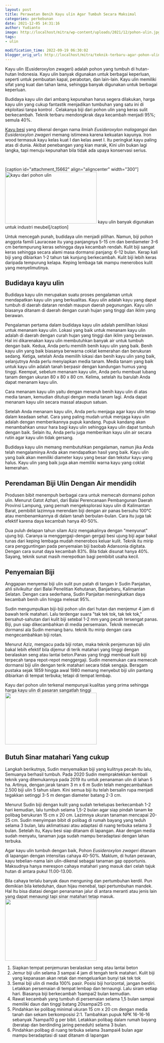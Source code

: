 ```yaml
---
layout: post
title: Perawatan Benih Kayu ulin Agar Tumbuh Secara Maksimal
categories: perkebunan
date: 2021-12-05 14:31:16
author: Yudianto
image: http://localhost/mitra/wp-content/uploads/2021/12/pohon-ulin.jpg
tags:
- ulin

modification_time: 2022-09-19 06:30:02
blogger_orig_url: http://localhost/mitra/teknik-terbaru-agar-pohon-ulin-tumbuh.html
---
```


Kayu ulin (Eusideroxylon zwageri) adalah pohon yang tumbuh di hutan-hutan Indonesia. Kayu ulin banyak digunakan untuk berbagai keperluan, seperti untuk pembuatan kapal, perabotan, dan lain-lain. Kayu ulin memiliki sifat yang kuat dan tahan lama, sehingga banyak digunakan untuk berbagai keperluan.

Budidaya kayu ulin dari ambang kepunahan harus segera dilakukan, harga kayu ulin yang cukup fantastik menjadikan tumbuhan yang satu ini di ekploitasi tanpa kontrol . Celakanya biji dari pohon ulin yang keras sulit berkecambah. Teknik terbaru mendongkrak daya kecambah menjadi 95%; semula 40%.

<a href="https://www.cabi.org/isc/datasheet/23535" rel="nofollow noreferrer">Kayu besi</a> yang dikenal dengan nama ilmiah <em>Eusideroxylon malagangai</em> dan <em>Eusideroxylon zwageri</em> memang istimewa karena kekuatan kayunya. Iron wood termasuk kayu kelas kuat I dan kelas awet I. Itu peringkat kayu paling atas di dunia. Akibat penebangan yang kian marak, Kini ulin bukan lagi langka, tapi menuju kepunahan bila tidak ada upaya konservasi serius.

&nbsp;

[caption id="attachment_15662" align="aligncenter" width="300"]<a href="http://127.0.0.1/mitra/wp-content/uploads/2021/12/ulin.jpg"><img class="wp-image-15662 size-medium" src="http://127.0.0.1/mitra/wp-content/uploads/2021/12/ulin-300x169.jpg" alt="kayu dari pohon ulin" width="300" height="169" /></a> kayu ulin banyak digunakan untuk industri meubel[/caption]

Untuk mencegah punah, budidaya ulin menjadi pilihan. Namun, biji pohon anggota famili Lauraceae itu yang panjangnya 5-15 cm dan berdiameter 3-6 cm bertempurung keras sehingga daya kecambah rendah. Kulit biji sangat keras sehingga secara alami masa dormansi panjang: 6-12 bulan. Kerap kali biji yang dibiarkan 1-2 tahun tak kunjung berkecambah. Kulit biji lebih keras daripada tempurung kelapa. Keping lembaga tak mampu menerobos kulit yang menyelimutinya.
<h2>Budidaya kayu ulin</h2>
Budidaya kayu ulin merupakan suatu proses pengalaman untuk mendapatkan kayu ulin yang berkualitas. Kayu ulin adalah kayu yang dapat tumbuh di daerah dataran rendah maupun daerah pegunungan. Kayu ulin biasanya ditanam di daerah dengan curah hujan yang tinggi dan iklim yang berawan.

Pengalaman pertama dalam budidaya kayu ulin adalah pemilihan lokasi untuk menanam kayu ulin. Lokasi yang baik untuk menanam kayu ulin adalah di daerah dengan curah hujan yang tinggi dan iklim yang berawan. Hal ini dikarenakan kayu ulin membutuhkan banyak air untuk tumbuh dengan baik. Kedua, Anda perlu memilih benih kayu ulin yang baik. Benih kayu ulin yang baik biasanya berwarna coklat kemerahan dan berukuran sedang. Ketiga, setelah Anda memilih lokasi dan benih kayu ulin yang baik, selanjutnya Anda perlu menyiapkan media tanam. Media tanam yang baik untuk kayu ulin adalah tanah berpasir dengan kandungan humus yang tinggi. Keempat, sebelum menanam kayu ulin, Anda perlu membuat lubang tanam dengan ukuran 80 x 80 x 80 cm. Kelima, setelah itu barulah Anda dapat menanam kayu ulin.

Cara menanam kayu ulin yaitu dengan menaruh benih kayu ulin di atas media tanam, kemudian ditutupi dengan media tanam lagi. Anda dapat menanam kayu ulin secara massal ataupun satuan.

Setelah Anda menanam kayu ulin, Anda perlu menjaga agar kayu ulin tetap dalam keadaan sehat. Cara yang paling mudah untuk menjaga kayu ulin adalah dengan memberikannya pupuk kandang. Pupuk kandang akan menambahkan unsur hara bagi kayu ulin sehingga kayu ulin dapat tumbuh dengan baik. Selain itu, Anda perlu juga memberikan kayu ulin air secara rutin agar kayu ulin tidak gersang.

Budidaya kayu ulin memang membutuhkan pengalaman, namun jika Anda telah mengalaminya Anda akan mendapatkan hasil yang baik. Kayu ulin yang baik akan memiliki diameter kayu yang besar dan tekstur kayu yang halus. Kayu ulin yang baik juga akan memiliki warna kayu yang coklat kemerahan.
<h2 id="mendidih">Perendaman Biji Ulin Dengan Air mendidih</h2>
Produsen bibit menempuh berbagai cara untuk memecah dormansi pohon ulin. Menurut Gatot Azhari, dari Balai Perencanaan Pembangunan Daerah Provinsi Lampung, yang pernah mengeksplorasi kayu ulin di Kalimantan Barat, pembibit lazimnya merendam biji dengan air panas bersuhu 100°C atau membenamkannya di dalam tanah berbulan-bulan. Cara itu juga tak efektif karena daya kecambah hanya 40-50%.

Dua puluh delapan tahun silam Aziz mengakalinya dengan "menyunat" ujung biji. Caranya ia menggergaji-dengan gergaji besi ujung biji agar bakal tunas dari keping lembaga mudah menerobos keluar kulit. Teknik itu mirip cara pengguntingan pada penyemaian biji baobab Adansonia digitata. Dengan cara sunat daya kecambah 83%. Bila tidak disunat hanya 40%. Sayang, teknik sunat masih merepotkan bagi pembibit usaha kecil.
<h2 id="Penyemaian">Penyemaian Biji</h2>
Anggapan menyemai biji ulin sulit pun patah di tangan Ir Sudin Panjaitan, ahli silvikultur dari Balai Penelitian Kehutanan, Banjarbaru, Kalimantan Selatan. Dengan cara sederhana, Sudin Panjaitan meningkatkan daya kecambah benih ulin hingga melesat 95%.

Sudin mengumpulkan biji-biji pohon ulin dari hutan dan menjemur 4 jam di bawah terik matahari. Lalu terdengar suara "tak tek tok, tak tek tok," bersahut-sahutan dari kulit biji setebal 1-2 mm yang pecah tersengat panas. Biji, pun siap dikecambahkan di media persemaian. Teknik memecah dormansi ala Sudin memang baru. teknik Itu mirip dengan cara mengecambahkan biji rotan.

Menurut Aziz, mengacu pada biji rotan, maka teknik penjemuran biji ulin bakal lebih efektif bila dijemur di terik matahari yang tinggi dengan beralaskan seng atau lantai beton.Panas yang tinggi membuat kulit biji terpecah tanpa repot-repot menggergaji. Sudin menemukan cara memecah dormansi biji ulin dengan terik matahari secara tidak sengaja. Beragam pustaka sejak 1859 hingga awal 1980 memang menyebut biji ulin pantang dibiarkan di tempat terbuka; tetapi di tempat lembap.

Kayu dari pohon ulin terkenal mempunyai kualitas yang prima sehingga harga kayu ulin di pasaran sangatlah tinggi
<a href="http://127.0.0.1/mitra/wp-content/uploads/2021/12/bibit-kayu-ulin.jpg"><img class="aligncenter wp-image-15660 size-medium" src="http://127.0.0.1/mitra/wp-content/uploads/2021/12/bibit-kayu-ulin-300x169.jpg" alt="" width="300" height="169" /></a>
<h2 id="matahari">Butuh Sinar matahari Yang cukup</h2>
Langkah berikutnya, Sudin menyemaikan biji yang kulitnya pecah itu lalu, Semuanya berhasil tumbuh. Pada 2020 Sudin mempraktekkan kembali teknik yang ditemukannya pada 2019 itu untuk penanaman ulin di lahan 5 ha. Artinya, dengan jarak tanam 3 m x 6 m Sudin telah mengecambahkan 2.500 biji ulin 5 tahun silam. Kini semua biji itu telah bersalin rupa menjadi tegakkan setinggi 3-5 m dengan diameter batang 2-3 cm.

Menurut Sudin biji dengan kulit yang sudah terkelupas berkecambah 1-2 hari kemudian, lalu tumbuh selama 1,5-2 bulan agar siap pindah tanam ke polibag berukuran 15 cm x 20 cm. Lazimnya ukuran tanaman mencapai 20-25 cm. Sudin menyimpan bibit di polibag di rumah bayang yang teduh selama 3 bulan, lalu aklimatisasi atau adaptasi di ruang terbuka selama 3 bulan. Setelah itu, Kayu besi siap ditanam di lapangan. Akar dengan media sudah menyatu, tanaman juga sudah mampu beradaptasi dengan lahan terbuka.

Agar kayu ulin tumbuh dengan baik, Pohon <em>Eusideroxylon zwageri</em> ditanam di lapangan dengan intensitas cahaya 40-50%. Maklum, di hutan perawan, kayu tebelian-nama lain ulin-dikenal sebagai tanaman gap opportunis. Maksudnya hanya merespon cahaya matahari yang masuk dari celah tajuk hutan di antara pukul 11.00-13.00.

Bila cahaya terlalu banyak daun menguning dan pertumbuhan kerdil. Pun demikian bila keteduhan, daun hijau menebal, tapi pertumbuhan mandek. Hal Itu bisa diatasi dengan penanaman jalur di antara meranti atau jenis lain yang dapat menaungi tapi sinar matahari tetap masuk.
<a href="http://127.0.0.1/mitra/wp-content/uploads/2021/12/dorm.jpg"><img class="aligncenter wp-image-15671 size-medium" src="http://127.0.0.1/mitra/wp-content/uploads/2021/12/dorm-300x202.jpg" alt="" width="300" height="202" /></a>
<ol>
 	<li>Siapkan tempat penjemuran beralaskan seng atau lantai beton</li>
 	<li>Jemur biji ulin selama 3 sampai 4 jam di tengah terik matahari. Kulit biji yang kepanasan akan retak dan mengeluarkan bunyi tak tek tok</li>
 	<li>Semai biji ulin di media 100% pasir. Posisi biji horizontal, jangan berdiri. Letakkan persemaian di tempat lembap dan ternaungi. Lalu siram setiap hari. Biasanya biji berkecambah 1sampai2 bulan kemudian.</li>
 	<li>Rawat kecambah yang tumbuh di persemaian selama 1,5 bulan sampai memiliki daun dan tinggi batang 20sampai25 cm.</li>
 	<li>Pindahkan ke polibag minimal ukuran 15 cm x 20 cm dengan media tanah dan sekam berkomposisi 2:1. Tambahkan pupuk NPK 16-16-16 sebanyak 7sampai10 g per bibit. Letakkan polibag dalam rumah bayang (beratap dan berdinding jaring peneduh) selama 3 bulan.</li>
 	<li>Pindahkan polibag di ruang terbuka selama 3sampai4 bulan agar mampu beradaptasi di saat ditanam di lapangan</li>
</ol>
